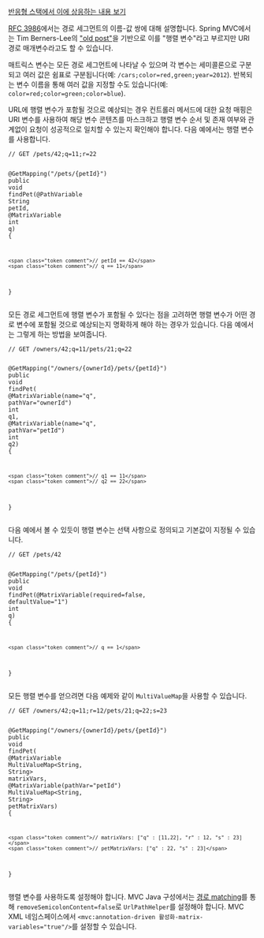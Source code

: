 <p><a href="https://docs.spring.io/spring-framework/reference/web/webflux/controller/ann-methods/matrix-variables.html">반응형 스택에서 이에 상응하는 내용 보기</a></p>
<p><a href="https://datatracker.ietf.org/doc/html/rfc3986#section-3.3">RFC 3986</a>에서는 경로 세그먼트의 이름-값 쌍에 대해 설명합니다. Spring MVC에서는 Tim Berners-Lee의 <a href="https://www.w3.org/DesignIssues/MatrixURIs.html">"old post"</a>을 기반으로 이를 "행렬 변수"라고 부르지만 URI 경로 매개변수라고도 할 수 있습니다.</p>
<p>매트릭스 변수는 모든 경로 세그먼트에 나타날 수 있으며 각 변수는 세미콜론으로 구분되고 여러 값은 쉼표로 구분됩니다(예: <code>/cars;color=red,green;year=2012</code>). 반복되는 변수 이름을 통해 여러 값을 지정할 수도 있습니다(예: <code>color=red;color=green;color=blue</code>).</p>
<p>URL에 행렬 변수가 포함될 것으로 예상되는 경우 컨트롤러 메서드에 대한 요청 매핑은 URI 변수를 사용하여 해당 변수 콘텐츠를 마스크하고 행렬 변수 순서 및 존재 여부와 관계없이 요청이 성공적으로 일치할 수 있는지 확인해야 합니다. 다음 예에서는 행렬 변수를 사용합니다.</p>
<pre><code class="language-java"><span class="token comment">// GET /pets/42;q=11;r=22</span>

<span class="token annotation punctuation">@GetMapping</span><span class="token punctuation">(</span><span class="token string">"/pets/{petId}"</span><span class="token punctuation">)</span>
<span class="token keyword">public</span> <span class="token keyword">void</span> <span class="token function">findPet</span><span class="token punctuation">(</span><span class="token annotation punctuation">@PathVariable</span> <span class="token class-name">String</span> petId<span class="token punctuation">,</span> <span class="token annotation punctuation">@MatrixVariable</span> <span class="token keyword">int</span> q<span class="token punctuation">)</span> <span class="token punctuation">{</span>

	<span class="token comment">// petId == 42</span>
	<span class="token comment">// q == 11</span>
<span class="token punctuation">}</span></code></pre>
<p>모든 경로 세그먼트에 행렬 변수가 포함될 수 있다는 점을 고려하면 행렬 변수가 어떤 경로 변수에 포함될 것으로 예상되는지 명확하게 해야 하는 경우가 있습니다. 다음 예에서는 그렇게 하는 방법을 보여줍니다.</p>
<pre><code class="language-java"><span class="token comment">// GET /owners/42;q=11/pets/21;q=22</span>

<span class="token annotation punctuation">@GetMapping</span><span class="token punctuation">(</span><span class="token string">"/owners/{ownerId}/pets/{petId}"</span><span class="token punctuation">)</span>
<span class="token keyword">public</span> <span class="token keyword">void</span> <span class="token function">findPet</span><span class="token punctuation">(</span>
		<span class="token annotation punctuation">@MatrixVariable</span><span class="token punctuation">(</span>name<span class="token operator">=</span><span class="token string">"q"</span><span class="token punctuation">,</span> pathVar<span class="token operator">=</span><span class="token string">"ownerId"</span><span class="token punctuation">)</span> <span class="token keyword">int</span> q1<span class="token punctuation">,</span>
		<span class="token annotation punctuation">@MatrixVariable</span><span class="token punctuation">(</span>name<span class="token operator">=</span><span class="token string">"q"</span><span class="token punctuation">,</span> pathVar<span class="token operator">=</span><span class="token string">"petId"</span><span class="token punctuation">)</span> <span class="token keyword">int</span> q2<span class="token punctuation">)</span> <span class="token punctuation">{</span>

	<span class="token comment">// q1 == 11</span>
	<span class="token comment">// q2 == 22</span>
<span class="token punctuation">}</span></code></pre>
<p>다음 예에서 볼 수 있듯이 행렬 변수는 선택 사항으로 정의되고 기본값이 지정될 수 있습니다.</p>
<pre><code class="language-java"><span class="token comment">// GET /pets/42</span>

<span class="token annotation punctuation">@GetMapping</span><span class="token punctuation">(</span><span class="token string">"/pets/{petId}"</span><span class="token punctuation">)</span>
<span class="token keyword">public</span> <span class="token keyword">void</span> <span class="token function">findPet</span><span class="token punctuation">(</span><span class="token annotation punctuation">@MatrixVariable</span><span class="token punctuation">(</span>required<span class="token operator">=</span><span class="token boolean">false</span><span class="token punctuation">,</span> defaultValue<span class="token operator">=</span><span class="token string">"1"</span><span class="token punctuation">)</span> <span class="token keyword">int</span> q<span class="token punctuation">)</span> <span class="token punctuation">{</span>

	<span class="token comment">// q == 1</span>
<span class="token punctuation">}</span></code></pre>
<p>모든 행렬 변수를 얻으려면 다음 예제와 같이 <code>MultiValueMap</code>을 사용할 수 있습니다.</p>
<pre><code class="language-java"><span class="token comment">// GET /owners/42;q=11;r=12/pets/21;q=22;s=23</span>

<span class="token annotation punctuation">@GetMapping</span><span class="token punctuation">(</span><span class="token string">"/owners/{ownerId}/pets/{petId}"</span><span class="token punctuation">)</span>
<span class="token keyword">public</span> <span class="token keyword">void</span> <span class="token function">findPet</span><span class="token punctuation">(</span>
		<span class="token annotation punctuation">@MatrixVariable</span> <span class="token class-name">MultiValueMap</span><span class="token generics"><span class="token punctuation">&lt;</span><span class="token class-name">String</span><span class="token punctuation">,</span> <span class="token class-name">String</span><span class="token punctuation">&gt;</span></span> matrixVars<span class="token punctuation">,</span>
		<span class="token annotation punctuation">@MatrixVariable</span><span class="token punctuation">(</span>pathVar<span class="token operator">=</span><span class="token string">"petId"</span><span class="token punctuation">)</span> <span class="token class-name">MultiValueMap</span><span class="token generics"><span class="token punctuation">&lt;</span><span class="token class-name">String</span><span class="token punctuation">,</span> <span class="token class-name">String</span><span class="token punctuation">&gt;</span></span> petMatrixVars<span class="token punctuation">)</span> <span class="token punctuation">{</span>

	<span class="token comment">// matrixVars: ["q" : [11,22], "r" : 12, "s" : 23]</span>
	<span class="token comment">// petMatrixVars: ["q" : 22, "s" : 23]</span>
<span class="token punctuation">}</span></code></pre>
<p>행렬 변수를 사용하도록 설정해야 합니다. MVC Java 구성에서는 <a href="https://docs.spring.io/spring-framework/reference/web/webmvc/mvc-config/path-matching.html">경로 matching</a>를 통해 <code>removeSemicolonContent=false</code>로 <code>UrlPathHelper</code>를 설정해야 합니다. MVC XML 네임스페이스에서 <code>&lt;mvc:annotation-driven 활성화-matrix-variables="true"/&gt;</code>를 설정할 수 있습니다.</p>